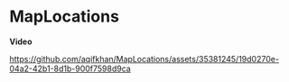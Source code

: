 # MapLocations

**Video**



https://github.com/aqifkhan/MapLocations/assets/35381245/19d0270e-04a2-42b1-8d1b-900f7598d9ca

